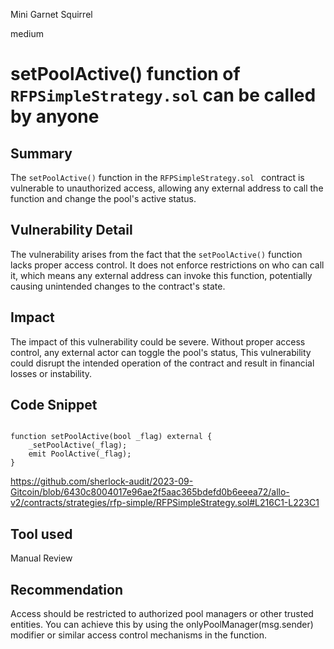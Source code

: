 Mini Garnet Squirrel

medium

# setPoolActive() function of `RFPSimpleStrategy.sol` can be called by anyone
## Summary
The `setPoolActive()` function in the `RFPSimpleStrategy.sol ` contract is vulnerable to unauthorized access, allowing any external address to call the function and change the pool's active status.

## Vulnerability Detail
The vulnerability arises from the fact that the `setPoolActive()` function lacks proper access control. It does not enforce restrictions on who can call it, which means any external address can invoke this function, potentially causing unintended changes to the contract's state.

## Impact
The impact of this vulnerability could be severe. Without proper access control, any external actor can toggle the pool's status, This vulnerability could disrupt the intended operation of the contract and result in financial losses or instability.

## Code Snippet

```solidity

function setPoolActive(bool _flag) external {
    _setPoolActive(_flag);
    emit PoolActive(_flag);
}
```
https://github.com/sherlock-audit/2023-09-Gitcoin/blob/6430c8004017e96ae2f5aac365bdefd0b6eeea72/allo-v2/contracts/strategies/rfp-simple/RFPSimpleStrategy.sol#L216C1-L223C1

## Tool used

Manual Review

## Recommendation

Access should be restricted to authorized pool managers or other trusted entities. You can achieve this by using the onlyPoolManager(msg.sender) modifier or similar access control mechanisms in the function.
